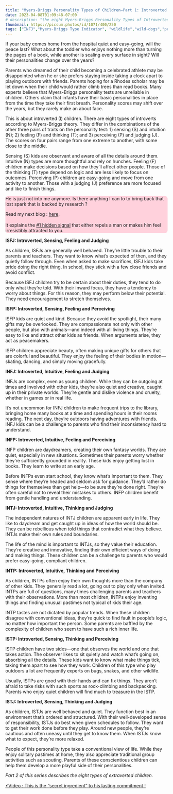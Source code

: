 ```yaml
---
title: "Myers-Briggs Personality Types of Children—Part 1: Introverted Kids"
date: 2023-04-08T01:09:48-07:00
# description: "the eight Myers-Briggs Personality Types of Introverted Children."
thumbnail: https://picsum.photos/id/1071/400/250
tags: ["INFJ","Myers-Briggs Type Indicator", "wildlife","wild-dogs","pets","animal-welfare"]
---
```



<!-- This is **bold** text, and this is *emphasized* text.
![infp_injf table](/infp_injf-table.jpg)
Visit the [Hugo](https://gohugo.io) website! -->

<!-- https://beaconstreetusa.com/wp/myers-briggs-personality-types-of-children-part-1-introverted-kids/ -->

If your baby comes home from the hospital quiet and easy-going, will the peace last? What about the toddler who enjoys nothing more than turning the pages of a book, while another is scaling every surface in sight? Will their personalities change over the years?

Parents who dreamed of their child becoming a celebrated athlete may be disappointed when he or she prefers staying inside taking a clock apart to playing outdoors with friends. Parents hoping for a Rhodes scholar may be let down when their child would rather climb trees than read books.
Many experts believe that Myers-Briggs personality tests are unreliable in children. Others claim that infants have their basic personalities in place from the time they take their first breath. Personality scores may shift over the years, but they rarely make an about face.

This is about introverted (I) children. There are eight types of introverts according to Myers-Briggs theory. They differ in the combinations of the other three pairs of traits on the personality test: 1) sensing (S) and intuition (N); 2) feeling (F) and thinking (T); and 3) perceiving (P) and judging (J). The scores on four pairs range from one extreme to another, with some close to the middle.

Sensing (S) kids are observant and aware of all the details around them. Intuitive (N) types are more thoughtful and rely on hunches. Feeling (F) children make decisions based on how they’ll affect other people. Those of the thinking (T) type depend on logic and are less likely to focus on outcomes. Perceiving (P) children are easy-going and move from one activity to another. Those with a judging (J) preference are more focused and like to finish things.

<div style="background-color: #FFD1DC; border-radius: 9px;">
He is just not into me anymore. Is there anything I can to to bring back that lost spark that is backed by research ? 

Read my next blog : <a id="aflink" href="/wp/what-makes-him-want-only-you" class="two" target="_blank" title="Video : This is the “secret ingredient” to his lasting commitment">here</a>.</br></br>It explains the <a id="aflink" href="/wp/what-makes-him-want-only-you" class="two" target="_blank" title="Video : This is the “secret ingredient” to his lasting commitment">#1 hidden signal</a> that either repels a man or makes 
him feel irresistibly attracted to you.
</div>

**ISFJ: Introverted, Sensing, Feeling and Judging**

As children, ISFJs are generally well behaved. They’re little trouble to their parents and teachers. They want to know what’s expected of then, and they quietly follow through. Even when asked to make sacrifices, ISFJ kids take pride doing the right thing. In school, they stick with a few close friends and avoid conflict.

Because ISFJ children try to be certain about their duties, they tend to do only what they’re told. With their inward focus, they have a tendency to worry about things. For this reason, they may perform below their potential. They need encouragement to stretch themselves.

**ISFP: Introverted, Sensing, Feeling and Perceiving**

ISFP kids are quiet and kind. Because they avoid the spotlight, their many gifts may be overlooked. They are compassionate not only with other people, but also with animals—and indeed with all living things. They’re easy to like and attract other kids as friends. When arguments arise, they act as peacemakers.

ISFP children appreciate beauty, often making unique gifts for others that are colorful and beautiful. They enjoy the feeling of their bodies in motion—skating, dancing, and simply moving gracefully.

**INFJ: Introverted, Intuitive, Feeling and Judging**

INFJs are complex, even as young children. While they can be outgoing at times and involved with other kids, they’re also quiet and creative, caught up in their private worlds. They’re gentle and dislike violence and cruelty, whether in games or in real life.

It’s not uncommon for INFJ children to make frequent trips to the library, bringing home many books at a time and spending hours in their rooms reading. The next day, they’re outdoors having adventures with friends. INFJ kids can be a challenge to parents who find their inconsistency hard to understand.

**INFP: Introverted, Intuitive, Feeling and Perceiving**

INFP children are daydreamers, creating their own fantasy worlds. They are quiet, especially in new situations. Sometimes their parents worry whether they’re sufficiently grounded in reality. These kids enjoy getting lost in books. They learn to write at an early age.

Before INFPs even start school, they know what’s important to them. They sense where they’re headed and seldom ask for guidance. They’d rather do things for themselves than get help—to be sure they’re done right. They’re often careful not to reveal their mistakes to others. INFP children benefit from gentle handling and understanding.

**INTJ: Introverted, Intuitive, Thinking and Judging**

The independent natures of INTJ children are apparent early in life. They like to daydream and get caught up in ideas of how the world should be. They can be rebellious when told things that contradict what they believe. INTJs make their own rules and boundaries.

The life of the mind is important to INTJs, so they value their education. They‘re creative and innovative, finding their own efficient ways of doing and making things. These children can be a challenge to parents who would prefer easy-going, compliant children.

**INTP: Introverted, Intuitive, Thinking and Perceiving**

As children, INTPs often enjoy their own thoughts more than the company of other kids. They generally read a lot, going out to play only when invited. INTPs are full of questions, many times challenging parents and teachers with their observations. More than most children, INTPs enjoy inventing things and finding unusual pastimes not typical of kids their age.

INTP tastes are not dictated by popular trends. When these children disagree with conventional ideas, they’re quick to find fault in people’s logic, no matter how important the person. Some parents are baffled by the complexity of children who seem to have such a rich inner life.

**ISTP: Introverted, Sensing, Thinking and Perceiving**

ISTP children have two sides—one that observes the world and one that takes action. The observer likes to sit quietly and watch what’s going on, absorbing all the details. These kids want to know what make things tick, taking them apart to see how they work. Children of this type who play outdoors a lot are frequently experts on bugs, snakes, and other wildlife.

Usually, ISTPs are good with their hands and can fix things. They aren’t afraid to take risks with such sports as rock-climbing and backpacking. Parents who enjoy quiet children will find much to treasure in the ISTP.

**ISTJ: Introverted, Sensing, Thinking and Judging**

As children, ISTJs are well behaved and quiet. They function best in an environment that’s ordered and structured. With their well-developed sense of responsibility, ISTJs do best when given schedules to follow. They want to get their work done before they play. Around new people, they’re cautious and often uneasy until they get to know them. When ISTJs know what to expect, they’re more relaxed.

People of this personality type take a conventional view of life. While they enjoy solitary pastimes at home, they also appreciate traditional group activities such as scouting. Parents of these conscientious children can help them develop a more playful side of their personalities.
 
*Part 2 of this series describes the eight types of extraverted children.*

<p><a id="aflink" href="https://hop.clickbank.net/?affiliate=klayu&vendor=hissecret&lp=0" class="one" target="_blank" title="⚡Video : This is the “secret ingredient” to his lasting commitment !">⚡Video : This is the “secret ingredient” to his lasting commitment !</a></p>